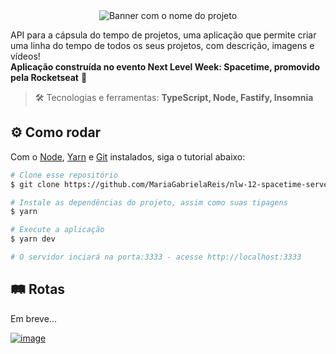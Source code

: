<div align="center"> <img src="https://github.com/MariaGabrielaReis/nlw-12-spacetime-server/assets/69374340/c5cf466a-9b07-46ab-ac9c-02273bf7f88f" alt="Banner com o nome do projeto" /> </div>

API para a cápsula do tempo de projetos, uma aplicação que permite criar uma linha do tempo de todos os seus projetos, com descrição, imagens e vídeos! <br>
**Aplicação construída no evento Next Level Week: Spacetime, promovido pela Rocketseat** 🚀
> :hammer_and_wrench: Tecnologias e ferramentas: **TypeScript, Node, Fastify, Insomnia**

## :gear: Como rodar

Com o [Node](https://nodejs.org/en/), [Yarn](https://yarnpkg.com/) e [Git](https://git-scm.com/) instalados, siga o tutorial abaixo:

```bash
# Clone esse repositório
$ git clone https://github.com/MariaGabrielaReis/nlw-12-spacetime-server.git

# Instale as dependências do projeto, assim como suas tipagens
$ yarn

# Execute a aplicação
$ yarn dev

# O servidor inciará na porta:3333 - acesse http://localhost:3333
```

## :railway_track: Rotas
Em breve...

[![image](https://img.shields.io/badge/✨%20Maria%20Gabriela%20Reis,%202023-LinkedIn-0D9488?style=flat-square)](https://www.linkedin.com/in/mariagabrielareis/)
